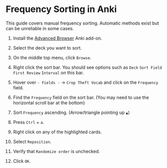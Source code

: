 # Frequency Sorting in Anki

This guide covers manual frequency sorting. Automatic methods exist but can be unreliable in some cases.

1. Install the [Advanced Browser](https://ankiweb.net/shared/info/874215009) Anki add-on.

2. Select the deck you want to sort.

3. On the middle top menu, click `Browse`.

4. Right click the sort bar. You should see options such as `Deck` `Sort Field` `First Review` `Interval` on this bar.

5. Hover over `- Fields -` -> `Crop Theft Vocab` and click on the `Frequency` field.

6. Find the `Frequency` field on the sort bar. (You may need to use the horizontal scroll bar at the bottom)

7. Sort `Frequency` ascending. (Arrow/triangle pointing up `▲`)

8. Press `Ctrl` + `a`.

9. Right click on any of the highlighted cards.

10. Select `Reposition`.

11. Verify that `Randomize order` is unchecked.

12. Click `OK`.
